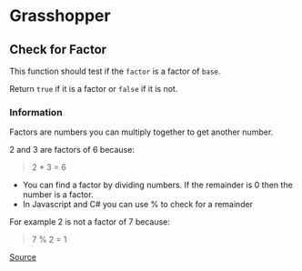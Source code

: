 # Grasshopper

## Check for Factor

This function should test if the `factor` is a factor of `base`.

Return `true` if it is a factor or `false` if it is not.

### Information

Factors are numbers you can multiply together to get another number.

2 and 3 are factors of 6 because:

> 2 * 3 = 6

*   You can find a factor by dividing numbers. If the remainder
    is 0 then the number is a factor.
*   In Javascript and C# you can use % to check for a remainder

For example 2 is not a factor of 7 because:

> 7 % 2 = 1

[Source](https://www.codewars.com/kata/55cbc3586671f6aa070000fb)